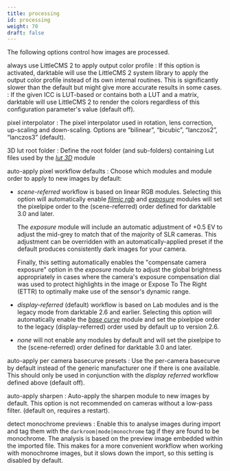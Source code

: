 ```yaml
---
title: processing
id: processing
weight: 70
draft: false
---
```


The following options control how images are processed.

always use LittleCMS 2 to apply output color profile
: If this option is activated, darktable will use the LittleCMS 2 system library to apply the output color profile instead of its own internal routines. This is significantly slower than the default but might give more accurate results in some cases. 
: If the given ICC is LUT-based or contains both a LUT and a matrix, darktable will use LittleCMS 2 to render the colors regardless of this configuration parameter's value (default off).

pixel interpolator
: The pixel interpolator used in rotation, lens correction, up-scaling and down-scaling. Options are “bilinear”, “bicubic”, “lanczos2”, “lanczos3” (default).

3D lut root folder
: Define the root folder (and sub-folders) containing Lut files used by the [_lut 3D_](../module-reference/processing-modules/lut-3D.md) module

auto-apply pixel workflow defaults
: Choose which modules and module order to apply to new images by default:

- _scene-referred_ workflow is based on linear RGB modules. Selecting this option will automatically enable [_filmic rgb_](../module-reference/processing-modules/filmic-rgb.md) and [_exposure_](../module-reference/processing-modules/exposure.md) modules will set the pixelpipe order to the (scene-referred) order defined for darktable 3.0 and later. 

  The _exposure_ module will include an automatic adjustment of +0.5 EV to adjust the mid-grey to match that of the majority of SLR cameras. This adjustment can be overridden with an automatically-applied preset if the default produces consistently dark images for your camera. 

  Finally, this setting automatically enables the "compensate camera exposure" option in the _exposure_ module to adjust the global brightness appropriately in cases where the camera's exposure compensation dial was used to protect highlights in the image or Expose To The Right (ETTR) to optimally make use of the sensor's dynamic range.

- _display-referred_ (default) workflow is based on Lab modules and is the legacy mode from darktable 2.6 and earlier. Selecting this option will automatically enable the [_base curve_](../module-reference/processing-modules/base-curve.md) module and set the pixelpipe order to the legacy (display-referred) order used by default up to version 2.6.

- _none_ will not enable any modules by default and will set the pixelpipe to the (scene-referred) order defined for darktable 3.0 and later.

auto-apply per camera basecurve presets
: Use the per-camera basecurve by default instead of the generic manufacturer one if there is one available. This should only be used in conjunction with the _display referred_ workflow defined above (default off).

auto-apply sharpen
: Auto-apply the sharpen module to new images by default. This option is not recommended on cameras without a low-pass filter. (default on, requires a restart).

detect monochrome previews
: Enable this to analyse images during import and tag them with the `darkroom|mode|monochrome` tag if they are found to be monochrome. The analysis is based on the preview image embedded within the imported file. This makes for a more convenient workflow when working with monochrome images, but it slows down the import, so this setting is disabled by default.
